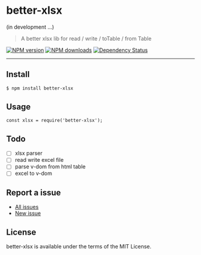 better-xlsx
===========

(in development ...)

> A better xlsx lib for read / write / toTable / from Table

[![NPM version](https://img.shields.io/npm/v/better-xlsx.svg)](https://www.npmjs.com/package/better-xlsx)
[![NPM downloads](https://img.shields.io/npm/dm/better-xlsx.svg)](https://www.npmjs.com/package/better-xlsx)
[![Dependency Status](https://david-dm.org/d-band/better-xlsx.svg)](https://david-dm.org/d-band/better-xlsx)

---

## Install

```bash
$ npm install better-xlsx
```

## Usage

```
const xlsx = require('better-xlsx');
```

## Todo

- [ ] xlsx parser
- [ ] read write excel file
- [ ] parse v-dom from html table
- [ ] excel to v-dom

## Report a issue

* [All issues](https://github.com/d-band/better-xlsx/issues)
* [New issue](https://github.com/d-band/better-xlsx/issues/new)

## License

better-xlsx is available under the terms of the MIT License.